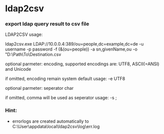 # ldap2csv
### export ldap query result to csv file

LDAP2CSV usage:

ldap2csv.exe LDAP://10.0.0.4:389/ou=people,dc=example,dc=de -u username -p password 
-f (&(ou=people)) -a sn,givenName,ou -o \"D:\\Path\\To\\Destination.csv

optional parmeter: encoding, supported encodings are: UTF8, ASCII(=ANSI) and Unicode

if omitted, encoding remain system default
usage: -e UTF8

optional parmeter: seperator char

if omitted, comma will be used as seperator
usage: -s ;

### Hint:
+ errorlogs are created automatically to C:\User\appdata\local\ldap2csv\log\err.log

